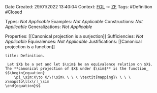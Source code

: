 <br />
<br />

Date Created: 29/01/2022 13:40:04
Context: [$\textrm{FOL}$](obsidian://open?file=First%20Order%20Logic)$\,\,\rightsquigarrow\,\,$[$\textrm{ZF}$](obsidian://open?file=Zermelo-Fraenkel%20Set%20Theory)
Tags: #Definition #Closed 

Types: _Not Applicable_
Examples: _Not Applicable_
Constructions: _Not Applicable_
Generalizations: _Not Applicable_

Properties: [[Canonical projection is a surjection]]
Sufficiencies: _Not Applicable_
Equivalences: _Not Applicable_
Justifications: [[Canonical projection is a function]]

``` ad-Definition
title: Definition.

_Let $X$ be a set and let $\sim$ be an equivalence relation on $X$. The **canonical projection of $X$ under $\sim$** is the function_
$$\begin{equation}
    \pi_\sim:X\to X/\!\sim\ \ \ \ \textit{mapping}\ \ \ \ x\mapsto\l[x\r]_\sim
\end{equation}$$

```
